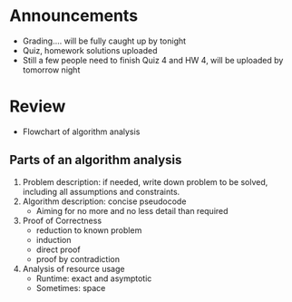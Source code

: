 # Announcements

- Grading.... will be fully caught up by tonight
- Quiz, homework solutions uploaded
- Still a few people need to finish Quiz 4 and HW 4, will be uploaded by
tomorrow night

# Review

- Flowchart of algorithm analysis


## Parts of an algorithm analysis

1. Problem description: if needed, write down problem to be solved, including
all assumptions and constraints.
2. Algorithm description: concise pseudocode
    - Aiming for no more and no less detail than required
3. Proof of Correctness
    - reduction to known problem
    - induction
    - direct proof
    - proof by contradiction
4. Analysis of resource usage
    - Runtime: exact and asymptotic
    - Sometimes: space
